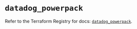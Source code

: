 # `datadog_powerpack`

Refer to the Terraform Registry for docs: [`datadog_powerpack`](https://registry.terraform.io/providers/datadog/datadog/3.74.0/docs/resources/powerpack).
